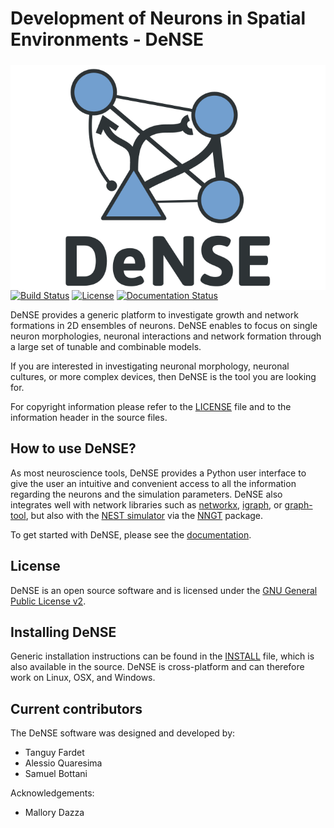 # Development of Neurons in Spatial Environments - DeNSE

<img align="left" style="padding-top: 5px; margin-right: 15px;" src="docs/_static/dense_logo.png" />

[![Build Status](https://travis-ci.com/SENeC-Initiative/DeNSE.svg?branch=master)](https://travis-ci.com/SENeC-Initiative/DeNSE)
[![License](http://img.shields.io/:license-GPLv2+-green.svg)](http://www.gnu.org/licenses/gpl-2.0.html)
[![Documentation Status](https://readthedocs.org/projects/dense/badge/?version=latest)](http://dense.readthedocs.io/en/latest/)
<!-- [Current version](https://img.shields.io/github/release/SENeC-Initiative/dense.svg) -->

DeNSE provides a generic platform to investigate growth and network formations
in 2D ensembles of neurons. DeNSE enables to focus on single neuron morphologies,
neuronal interactions and network formation through a large set of tunable and
combinable models.

If you are interested in investigating neuronal morphology, neuronal cultures,
or more complex devices, then DeNSE is the tool you are looking for.

For copyright information please refer to the [LICENSE](LICENSE) file and to the
information header in the source files.

## How to use DeNSE?

As most neuroscience tools, DeNSE provides a Python user interface to give the
user an intuitive and convenient access to all the information regarding the
neurons and the simulation parameters.
DeNSE also integrates well with network libraries such as
[networkx](https://networkx.github.io/), [igraph](https://igraph.org/python/),
or [graph-tool](https://graph-tool.skewed.de/), but also with the
[NEST simulator](https://nest-simulator.readthedocs.io) via the
[NNGT](http://nngt.readthedocs.io/) package.

To get started with DeNSE, please see the [documentation](http://dense.readthedocs.io/en/latest/).

## License

DeNSE is an open source software and is licensed under the [GNU General Public
License v2](https://www.gnu.org/licenses/old-licenses/gpl-2.0.en.html).

## Installing DeNSE

Generic installation instructions can be found in the
[INSTALL](INSTALL) file, which is also available in the source.
DeNSE is cross-platform and can therefore work on Linux, OSX, and Windows.

## Current contributors

The DeNSE software was designed and developed by:

* Tanguy Fardet
* Alessio Quaresima
* Samuel Bottani

Acknowledgements:

* Mallory Dazza

